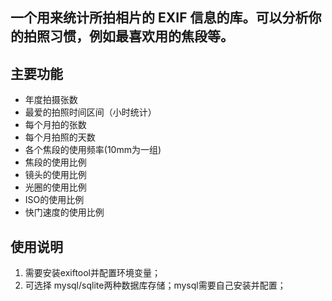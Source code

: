 ## 一个用来统计所拍相片的 EXIF 信息的库。可以分析你的拍照习惯，例如最喜欢用的焦段等。

## 主要功能
- 年度拍摄张数
- 最爱的拍照时间区间（小时统计）
- 每个月拍的张数
- 每个月拍照的天数
- 各个焦段的使用频率(10mm为一组)
- 焦段的使用比例
- 镜头的使用比例
- 光圈的使用比例
- ISO的使用比例
- 快门速度的使用比例


## 使用说明
1. 需要安装exiftool并配置环境变量；
2. 可选择 mysql/sqlite两种数据库存储；mysql需要自己安装并配置；